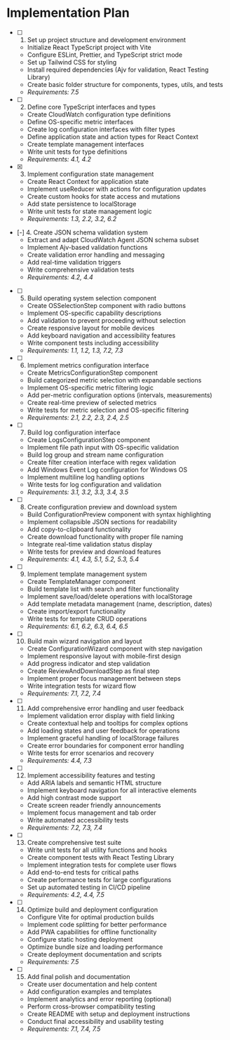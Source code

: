 # Implementation Plan

- [ ] 1. Set up project structure and development environment
  - Initialize React TypeScript project with Vite
  - Configure ESLint, Prettier, and TypeScript strict mode
  - Set up Tailwind CSS for styling
  - Install required dependencies (Ajv for validation, React Testing Library)
  - Create basic folder structure for components, types, utils, and tests
  - _Requirements: 7.5_

- [ ] 2. Define core TypeScript interfaces and types
  - Create CloudWatch configuration type definitions
  - Define OS-specific metric interfaces
  - Create log configuration interfaces with filter types
  - Define application state and action types for React Context
  - Create template management interfaces
  - Write unit tests for type definitions
  - _Requirements: 4.1, 4.2_

- [x] 3. Implement configuration state management
  - Create React Context for application state
  - Implement useReducer with actions for configuration updates
  - Create custom hooks for state access and mutations
  - Add state persistence to localStorage
  - Write unit tests for state management logic
  - _Requirements: 1.3, 2.2, 3.2, 6.2_

- [-] 4. Create JSON schema validation system
  - Extract and adapt CloudWatch Agent JSON schema subset
  - Implement Ajv-based validation functions
  - Create validation error handling and messaging
  - Add real-time validation triggers
  - Write comprehensive validation tests
  - _Requirements: 4.2, 4.4_

- [ ] 5. Build operating system selection component
  - Create OSSelectionStep component with radio buttons
  - Implement OS-specific capability descriptions
  - Add validation to prevent proceeding without selection
  - Create responsive layout for mobile devices
  - Add keyboard navigation and accessibility features
  - Write component tests including accessibility
  - _Requirements: 1.1, 1.2, 1.3, 7.2, 7.3_

- [ ] 6. Implement metrics configuration interface
  - Create MetricsConfigurationStep component
  - Build categorized metric selection with expandable sections
  - Implement OS-specific metric filtering logic
  - Add per-metric configuration options (intervals, measurements)
  - Create real-time preview of selected metrics
  - Write tests for metric selection and OS-specific filtering
  - _Requirements: 2.1, 2.2, 2.3, 2.4, 2.5_

- [ ] 7. Build log configuration interface
  - Create LogsConfigurationStep component
  - Implement file path input with OS-specific validation
  - Build log group and stream name configuration
  - Create filter creation interface with regex validation
  - Add Windows Event Log configuration for Windows OS
  - Implement multiline log handling options
  - Write tests for log configuration and validation
  - _Requirements: 3.1, 3.2, 3.3, 3.4, 3.5_

- [ ] 8. Create configuration preview and download system
  - Build ConfigurationPreview component with syntax highlighting
  - Implement collapsible JSON sections for readability
  - Add copy-to-clipboard functionality
  - Create download functionality with proper file naming
  - Integrate real-time validation status display
  - Write tests for preview and download features
  - _Requirements: 4.1, 4.3, 5.1, 5.2, 5.3, 5.4_

- [ ] 9. Implement template management system
  - Create TemplateManager component
  - Build template list with search and filter functionality
  - Implement save/load/delete operations with localStorage
  - Add template metadata management (name, description, dates)
  - Create import/export functionality
  - Write tests for template CRUD operations
  - _Requirements: 6.1, 6.2, 6.3, 6.4, 6.5_

- [ ] 10. Build main wizard navigation and layout
  - Create ConfigurationWizard component with step navigation
  - Implement responsive layout with mobile-first design
  - Add progress indicator and step validation
  - Create ReviewAndDownloadStep as final step
  - Implement proper focus management between steps
  - Write integration tests for wizard flow
  - _Requirements: 7.1, 7.2, 7.4_

- [ ] 11. Add comprehensive error handling and user feedback
  - Implement validation error display with field linking
  - Create contextual help and tooltips for complex options
  - Add loading states and user feedback for operations
  - Implement graceful handling of localStorage failures
  - Create error boundaries for component error handling
  - Write tests for error scenarios and recovery
  - _Requirements: 4.4, 7.3_

- [ ] 12. Implement accessibility features and testing
  - Add ARIA labels and semantic HTML structure
  - Implement keyboard navigation for all interactive elements
  - Add high contrast mode support
  - Create screen reader friendly announcements
  - Implement focus management and tab order
  - Write automated accessibility tests
  - _Requirements: 7.2, 7.3, 7.4_

- [ ] 13. Create comprehensive test suite
  - Write unit tests for all utility functions and hooks
  - Create component tests with React Testing Library
  - Implement integration tests for complete user flows
  - Add end-to-end tests for critical paths
  - Create performance tests for large configurations
  - Set up automated testing in CI/CD pipeline
  - _Requirements: 4.2, 4.4, 7.5_

- [ ] 14. Optimize build and deployment configuration
  - Configure Vite for optimal production builds
  - Implement code splitting for better performance
  - Add PWA capabilities for offline functionality
  - Configure static hosting deployment
  - Optimize bundle size and loading performance
  - Create deployment documentation and scripts
  - _Requirements: 7.5_

- [ ] 15. Add final polish and documentation
  - Create user documentation and help content
  - Add configuration examples and templates
  - Implement analytics and error reporting (optional)
  - Perform cross-browser compatibility testing
  - Create README with setup and deployment instructions
  - Conduct final accessibility and usability testing
  - _Requirements: 7.1, 7.4, 7.5_